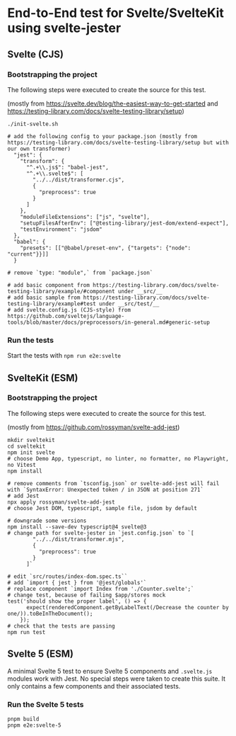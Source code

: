 # End-to-End test for Svelte/SvelteKit using svelte-jester

## Svelte (CJS)

### Bootstrapping the project

The following steps were executed to create the source for this test.

(mostly from https://svelte.dev/blog/the-easiest-way-to-get-started and https://testing-library.com/docs/svelte-testing-library/setup)

```
./init-svelte.sh

# add the following config to your package.json (mostly from https://testing-library.com/docs/svelte-testing-library/setup but with our own transformer)
  "jest": {
    "transform": {
      "^.+\\.js$": "babel-jest",
      "^.+\\.svelte$": [
        "../../dist/transformer.cjs",
        {
          "preprocess": true
        }
      ]
    },
    "moduleFileExtensions": ["js", "svelte"],
    "setupFilesAfterEnv": ["@testing-library/jest-dom/extend-expect"],
    "testEnvironment": "jsdom"
  },
  "babel": {
    "presets": [["@babel/preset-env", {"targets": {"node": "current"}}]]
  }

# remove `type: "module",` from `package.json`

# add basic component from https://testing-library.com/docs/svelte-testing-library/example/#component under __src/__
# add basic sample from https://testing-library.com/docs/svelte-testing-library/example#test under __src/test/__
# add svelte.config.js (CJS-style) from https://github.com/sveltejs/language-tools/blob/master/docs/preprocessors/in-general.md#generic-setup
```

### Run the tests

Start the tests with `npm run e2e:svelte`

## SvelteKit (ESM)

### Bootstrapping the project

The following steps were executed to create the source for this test.

(mostly from https://github.com/rossyman/svelte-add-jest)

```
mkdir sveltekit
cd sveltekit
npm init svelte
# choose Demo App, typescript, no linter, no formatter, no Playwright, no Vitest
npm install

# remove comments from `tsconfig.json` or svelte-add-jest will fail with `SyntaxError: Unexpected token / in JSON at position 271`
# add Jest
npx apply rossyman/svelte-add-jest
# choose Jest DOM, typescript, sample file, jsdom by default

# downgrade some versions
npm install --save-dev typescript@4 svelte@3
# change path for svelte-jester in `jest.config.json` to `[
        "../../dist/transformer.mjs",
        {
          "preprocess": true
        }
      ]`

# edit `src/routes/index-dom.spec.ts``
# add `import { jest } from '@jest/globals'`
# replace component `import Index from './Counter.svelte';`
# change test, because of failing $app/stores mock
test('should show the proper label', () => {
      expect(renderedComponent.getByLabelText(/Decrease the counter by one/)).toBeInTheDocument();
    });
# check that the tests are passing
npm run test
```

## Svelte 5 (ESM)

A minimal Svelte 5 test to ensure Svelte 5 components and `.svelte.js` modules work with Jest. No special steps were taken to create this suite. It only contains a few components and their associated tests.

### Run the Svelte 5 tests

```shell
pnpm build
pnpm e2e:svelte-5
```
